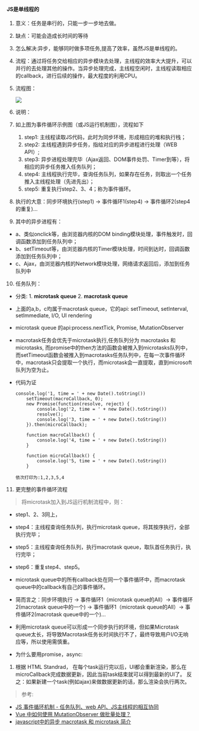 #### JS是单线程的
1. 意义：任务是串行的，只能一步一步地去做。
2. 缺点：可能会造成长时间的等待
3. 怎么解决:异步，能够同时做多项任务,提高了效率，虽然JS是单线程的。
4. 流程：通过将任务交给相应的异步模块去处理，主线程的效率大大提升，可以并行的去处理其他的操作。当异步处理完成，主线程空闲时，主线程读取相应的callback，进行后续的操作，最大程度的利用CPU。
5. 流程图：

    ![](https://upload-images.jianshu.io/upload_images/8182473-b48115065e3d001e.png)

6. 说明：
7. 如上图为事件循环示例图（或JS运行机制图），流程如下
    1. step1: 主线程读取JS代码，此时为同步环境，形成相应的堆和执行栈；
    2. step2: 主线程遇到异步任务，指给对应的异步进程进行处理（WEB API）;
    3. step3: 异步进程处理完毕（Ajax返回、DOM事件处罚、Timer到等），将相应的异步任务推入任务队列；
    4. step4: 主线程执行完毕，查询任务队列，如果存在任务，则取出一个任务推入主线程处理（先进先出）；
    5. step5: 重复执行step2、3、4；称为事件循环。

8. 执行的大意：同步环境执行(step1) -> 事件循环1(step4) -> 事件循环2(step4的重复)…
   　
9. 其中的异步进程有：
* a、类似onclick等，由浏览器内核的DOM binding模块处理，事件触发时，回调函数添加到任务队列中；
* b、setTimeout等，由浏览器内核的Timer模块处理，时间到达时，回调函数添加到任务队列中；
* c、Ajax，由浏览器内核的Network模块处理，网络请求返回后，添加到任务队列中

10. 任务队列：
* 分类: 1. **microtask queue** 2. **macrotask queue** 

* 上面的a,b，c均属于macrotask queue，它的api: setTimeout, setInterval, setImmediate, I/O, UI rendering

* microtask queue 的api:process.nextTick, Promise, MutationObserver

* macrotask任务会优先于microtask执行,任务队列分为 macrotasks 和 microtasks, 而promise中的then方法的函数会被推入到microtasks队列中，而setTimeout函数会被推入到macrotasks任务队列中，在每一次事件循环中，macrotask只会提取一个执行，而microtask会一直提取，直到microsoft队列为空为止。

* 代码为证
    ```
    console.log('1, time = ' + new Date().toString())
        setTimeout(macroCallback, 0);
        new Promise(function(resolve, reject) {
            console.log('2, time = ' + new Date().toString())
            resolve();
            console.log('3, time = ' + new Date().toString())
        }).then(microCallback);

        function macroCallback() {
            console.log('4, time = ' + new Date().toString())
        } 

        function microCallback() {
            console.log('5, time = ' + new Date().toString())
        }

    依次打印为:1,2,3,5,4
    ```
11. 更完整的事件循环流程    

> 将microtask加入到JS运行机制流程中，则：

* step1、2、3同上，

* step4：主线程查询任务队列，执行microtask queue，将其按序执行，全部执行完毕；

* step5：主线程查询任务队列，执行macrotask queue，取队首任务执行，执行完毕；

* step6：重复step4、step5。

* microtask queue中的所有callback处在同一个事件循环中，而macrotask queue中的callback有自己的事件循环。

* 简而言之：同步环境执行 -> 事件循环1（microtask queue的All）-> 事件循环2(macrotask queue中的一个) -> 事件循环1（microtask queue的All）-> 事件循环2(macrotask queue中的一个)...

* 利用microtask queue可以形成一个同步执行的环境，但如果Microtask queue太长，将导致Macrotask任务长时间执行不了，最终导致用户I/O无响应等，所以使用需慎重。

* 为什么要用promise，async:  
1. 根据 HTML Standrad， 在每个task运行完以后，UI都会重新渲染，那么在    microCallback完成数据更新，因此当前task结束就可以得到最新的UI了。    反 之：如果新建一个task(例如ajax)来做数据更新的话，那么渲染会执行两次。

> 参考:
  * [JS 事件循环机制 - 任务队列、web API、JS主线程的相互协同](http://www.cnblogs.com/hity-tt/p/6733062.html)
  * [Vue 中如何使用 MutationObserver 做批量处理？](https://www.zhihu.com/question/55364497/answer/144215284)
  * [javascript中的异步 macrotask 和 microtask 简介](http://www.cnblogs.com/hity-tt/p/6733062.html)
